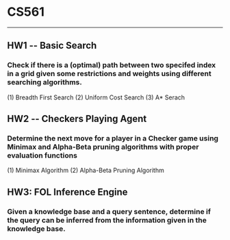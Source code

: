 # CS561
---
## HW1 -- Basic Search
### Check if there is a (optimal) path between two specifed index in a grid given some restrictions and weights using different searching algorithms.
(1) Breadth First Search
(2) Uniform Cost Search
(3) A* Serach 

## HW2 -- Checkers Playing Agent
### Determine the next move for a player in a Checker game using Minimax and Alpha-Beta pruning algorithms with proper evaluation functions

(1) Minimax Algorithm
(2) Alpha-Beta Pruning Algorithm

## HW3: FOL Inference Engine

### Given a knowledge base and a query sentence, determine if the query can be inferred from the information given in the knowledge base.
